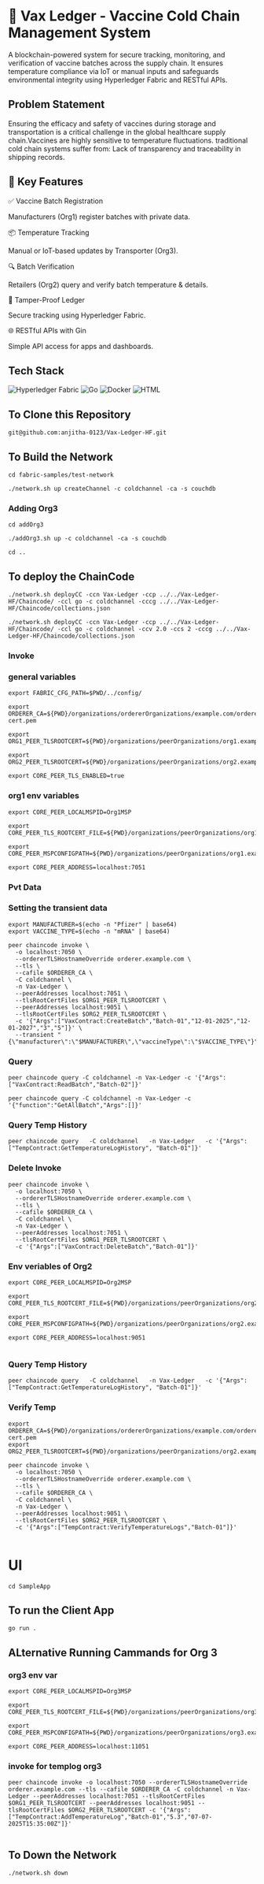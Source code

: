 # 🧊 Vax Ledger - Vaccine Cold Chain Management System
A blockchain-powered system for secure tracking, monitoring, and verification of vaccine batches across the supply chain. It ensures temperature compliance via IoT or manual inputs and safeguards environmental integrity using Hyperledger Fabric and RESTful APIs.

## Problem Statement
Ensuring the efficacy and safety of vaccines during storage and transportation is a critical challenge in the global healthcare supply chain.Vaccines are highly sensitive to temperature fluctuations.
traditional cold chain systems suffer from: Lack of transparency and traceability in shipping records.

## 🚀 Key Features
✅ Vaccine Batch Registration

Manufacturers (Org1) register batches with private data.

📦 Temperature Tracking

Manual or IoT-based updates by Transporter (Org3).

🔍 Batch Verification

Retailers (Org2) query and verify batch temperature & details.

🔐 Tamper-Proof Ledger

Secure tracking using Hyperledger Fabric.

🌐 RESTful APIs with Gin

Simple API access for apps and dashboards.

## Tech Stack
![Hyperledger Fabric](https://img.shields.io/badge/Hyperledger%20Fabric-2C3E50?style=for-the-badge&logo=hyperledger&logoColor=white)
![Go](https://img.shields.io/badge/Go-00ADD8?style=for-the-badge&logo=go&logoColor=white)
![Docker](https://img.shields.io/badge/-Docker-2496ED?style=flat-square&logo=Docker&logoColor=white)
![HTML](https://img.shields.io/badge/-HTML-E34F26?style=flat-square&logo=HTML5&logoColor=white)

## To Clone this Repository
```
git@github.com:anjitha-0123/Vax-Ledger-HF.git
```

## To Build the Network
```
cd fabric-samples/test-network
```
```
./network.sh up createChannel -c coldchannel -ca -s couchdb
```
### Adding Org3
```
cd addOrg3
```
```
./addOrg3.sh up -c coldchannel -ca -s couchdb
```
```
cd ..
```
## To deploy the ChainCode
```
./network.sh deployCC -ccn Vax-Ledger -ccp ../../Vax-Ledger-HF/Chaincode/ -ccl go -c coldchannel -cccg ../../Vax-Ledger-HF/Chaincode/collections.json
```
```
./network.sh deployCC -ccn Vax-Ledger -ccp ../../Vax-Ledger-HF/Chaincode/ -ccl go -c coldchannel -ccv 2.0 -ccs 2 -cccg ../../Vax-Ledger-HF/Chaincode/collections.json

```


### Invoke
###  general variables
```
export FABRIC_CFG_PATH=$PWD/../config/

export ORDERER_CA=${PWD}/organizations/ordererOrganizations/example.com/orderers/orderer.example.com/msp/tlscacerts/tlsca.example.com-cert.pem

export ORG1_PEER_TLSROOTCERT=${PWD}/organizations/peerOrganizations/org1.example.com/peers/peer0.org1.example.com/tls/ca.crt

export ORG2_PEER_TLSROOTCERT=${PWD}/organizations/peerOrganizations/org2.example.com/peers/peer0.org2.example.com/tls/ca.crt

export CORE_PEER_TLS_ENABLED=true
```
### org1 env variables
```
export CORE_PEER_LOCALMSPID=Org1MSP

export CORE_PEER_TLS_ROOTCERT_FILE=${PWD}/organizations/peerOrganizations/org1.example.com/peers/peer0.org1.example.com/tls/ca.crt

export CORE_PEER_MSPCONFIGPATH=${PWD}/organizations/peerOrganizations/org1.example.com/users/Admin@org1.example.com/msp

export CORE_PEER_ADDRESS=localhost:7051
```
### Pvt Data
### Setting the transient data
```
export MANUFACTURER=$(echo -n "Pfizer" | base64)
export VACCINE_TYPE=$(echo -n "mRNA" | base64)
```
```
peer chaincode invoke \
  -o localhost:7050 \
  --ordererTLSHostnameOverride orderer.example.com \
  --tls \
  --cafile $ORDERER_CA \
  -C coldchannel \
  -n Vax-Ledger \
  --peerAddresses localhost:7051 \
  --tlsRootCertFiles $ORG1_PEER_TLSROOTCERT \
  --peerAddresses localhost:9051 \
  --tlsRootCertFiles $ORG2_PEER_TLSROOTCERT \
  -c '{"Args":["VaxContract:CreateBatch","Batch-01","12-01-2025","12-01-2027","3","5"]}' \      
  --transient "{\"manufacturer\":\"$MANUFACTURER\",\"vaccineType\":\"$VACCINE_TYPE\"}"

```
### Query
```
peer chaincode query -C coldchannel -n Vax-Ledger -c '{"Args":["VaxContract:ReadBatch","Batch-02"]}'
```
```
peer chaincode query -C coldchannel -n Vax-Ledger -c '{"function":"GetAllBatch","Args":[]}'
```
### Query Temp History
```
peer chaincode query   -C coldchannel   -n Vax-Ledger   -c '{"Args":["TempContract:GetTemperatureLogHistory", "Batch-01"]}'
```
### Delete Invoke
```
peer chaincode invoke \
  -o localhost:7050 \
  --ordererTLSHostnameOverride orderer.example.com \
  --tls \
  --cafile $ORDERER_CA \
  -C coldchannel \
  -n Vax-Ledger \
  --peerAddresses localhost:7051 \
  --tlsRootCertFiles $ORG1_PEER_TLSROOTCERT \
  -c '{"Args":["VaxContract:DeleteBatch","Batch-01"]}'
```

### Env veriables of Org2
```
export CORE_PEER_LOCALMSPID=Org2MSP

export CORE_PEER_TLS_ROOTCERT_FILE=${PWD}/organizations/peerOrganizations/org2.example.com/peers/peer0.org2.example.com/tls/ca.crt

export CORE_PEER_MSPCONFIGPATH=${PWD}/organizations/peerOrganizations/org2.example.com/users/Admin@org2.example.com/msp

export CORE_PEER_ADDRESS=localhost:9051


```

### Query Temp History
```
peer chaincode query   -C coldchannel   -n Vax-Ledger   -c '{"Args":["TempContract:GetTemperatureLogHistory", "Batch-01"]}'
```
### Verify Temp
```
export ORDERER_CA=${PWD}/organizations/ordererOrganizations/example.com/orderers/orderer.example.com/msp/tlscacerts/tlsca.example.com-cert.pem
export ORG2_PEER_TLSROOTCERT=${PWD}/organizations/peerOrganizations/org2.example.com/peers/peer0.org2.example.com/tls/ca.crt

peer chaincode invoke \
  -o localhost:7050 \
  --ordererTLSHostnameOverride orderer.example.com \
  --tls \
  --cafile $ORDERER_CA \
  -C coldchannel \
  -n Vax-Ledger \
  --peerAddresses localhost:9051 \
  --tlsRootCertFiles $ORG2_PEER_TLSROOTCERT \
  -c '{"Args":["TempContract:VerifyTemperatureLogs","Batch-01"]}'


```

# UI
```
cd SampleApp
```
## To run the Client App
```
go run .
```

## ALternative Running Cammands for Org 3
### org3 env var
```
export CORE_PEER_LOCALMSPID=Org3MSP

export CORE_PEER_TLS_ROOTCERT_FILE=${PWD}/organizations/peerOrganizations/org3.example.com/peers/peer0.org3.example.com/tls/ca.crt

export CORE_PEER_MSPCONFIGPATH=${PWD}/organizations/peerOrganizations/org3.example.com/users/Admin@org3.example.com/msp

export CORE_PEER_ADDRESS=localhost:11051
```
### invoke for templog org3
```
peer chaincode invoke -o localhost:7050 --ordererTLSHostnameOverride orderer.example.com --tls --cafile $ORDERER_CA -C coldchannel -n Vax-Ledger --peerAddresses localhost:7051 --tlsRootCertFiles $ORG1_PEER_TLSROOTCERT --peerAddresses localhost:9051 --tlsRootCertFiles $ORG2_PEER_TLSROOTCERT -c '{"Args":["TempContract:AddTemperatureLog","Batch-01","5.3","07-07-2025T15:35:00Z"]}'


```

## To Down the Network
```
./network.sh down
```



